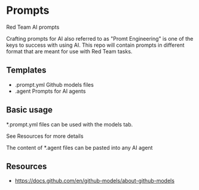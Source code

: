 # Prompts

Red Team AI prompts

Crafting prompts for AI also referred to as "Promt Engineering" is one of the keys to success with using AI. This repo will contain prompts in different format that are meant for use with Red Team tasks.

## Templates

* .prompt.yml Github models files
* .agent Prompts for AI agents

## Basic usage

*.prompt.yml files can be used with the models tab. 

See Resources for more details

The content of *.agent files can be pasted into any AI agent

## Resources
* https://docs.github.com/en/github-models/about-github-models
